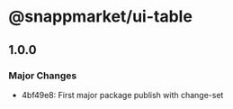 # @snappmarket/ui-table

## 1.0.0
### Major Changes

- 4bf49e8: First major package publish with change-set
